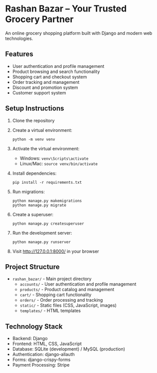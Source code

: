 # Rashan Bazar – Your Trusted Grocery Partner

An online grocery shopping platform built with Django and modern web technologies.

## Features

- User authentication and profile management
- Product browsing and search functionality
- Shopping cart and checkout system
- Order tracking and management
- Discount and promotion system
- Customer support system

## Setup Instructions

1. Clone the repository
2. Create a virtual environment:
   ```
   python -m venv venv
   ```
3. Activate the virtual environment:
   - Windows: `venv\Scripts\activate`
   - Linux/Mac: `source venv/bin/activate`

4. Install dependencies:
   ```
   pip install -r requirements.txt
   ```

5. Run migrations:
   ```
   python manage.py makemigrations
   python manage.py migrate
   ```

6. Create a superuser:
   ```
   python manage.py createsuperuser
   ```

7. Run the development server:
   ```
   python manage.py runserver
   ```

8. Visit http://127.0.0.1:8000/ in your browser

## Project Structure

- `rashan_bazar/` - Main project directory
  - `accounts/` - User authentication and profile management
  - `products/` - Product catalog and management
  - `cart/` - Shopping cart functionality
  - `orders/` - Order processing and tracking
  - `static/` - Static files (CSS, JavaScript, images)
  - `templates/` - HTML templates

## Technology Stack

- Backend: Django
- Frontend: HTML, CSS, JavaScript
- Database: SQLite (development) / MySQL (production)
- Authentication: django-allauth
- Forms: django-crispy-forms
- Payment Processing: Stripe 